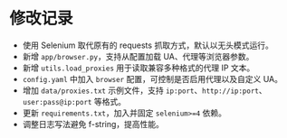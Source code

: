 # 修改记录

- 使用 Selenium 取代原有的 requests 抓取方式，默认以无头模式运行。
- 新增 `app/browser.py`，支持从配置加载 UA、代理等浏览器参数。
- 新增 `utils.load_proxies` 用于读取兼容多种格式的代理 IP 文本。
- `config.yaml` 中加入 `browser` 配置，可控制是否启用代理以及自定义 UA。
- 增加 `data/proxies.txt` 示例文件，支持 `ip:port`、`http://ip:port`、`user:pass@ip:port` 等格式。
- 更新 `requirements.txt`，加入并固定 `selenium>=4` 依赖。
- 调整日志写法避免 f-string，提高性能。
